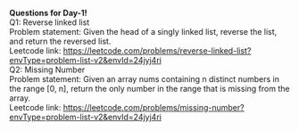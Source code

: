 **Questions for Day-1!**
<br>
Q1: Reverse linked list 
<br>
    Problem statement: Given the head of a singly linked list, reverse the list, and return the reversed list.
    <br>
    Leetcode link: https://leetcode.com/problems/reverse-linked-list?envType=problem-list-v2&envId=24jyj4ri
<br>
Q2: Missing Number
<br>
    Problem statement: Given an array nums containing n distinct numbers in the range [0, n], return the only number in the range that is missing from the array.
    <br>
    Leetcode link: https://leetcode.com/problems/missing-number?envType=problem-list-v2&envId=24jyj4ri
    
